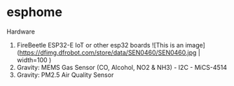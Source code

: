 # esphome
Hardware
1. FireBeetle ESP32-E IoT or other esp32 boards
![This is an image](https://dfimg.dfrobot.com/store/data/SEN0460/SEN0460.jpg | width=100 )
2. Gravity: MEMS Gas Sensor (CO, Alcohol, NO2 & NH3) - I2C - MiCS-4514
3. Gravity: PM2.5 Air Quality Sensor
